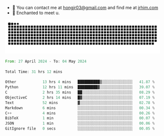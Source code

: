 - 📧 You can contact me at hongjr03@gmail.com and find me at [jrhim.com](https://jrhim.com/)
- 💜 Enchanted to meet u.

![snake_animation](https://raw.githubusercontent.com/hongjr03/hongjr03/output/github-contribution-grid-snake.svg)

<!--START_SECTION:waka-->

```rust
From: 27 April 2024 - To: 04 May 2024

Total Time: 31 hrs 12 mins

Other            13 hrs 4 mins   ██████████▒░░░░░░░░░░░░░░   41.87 %
Python           12 hrs 11 mins  █████████▓░░░░░░░░░░░░░░░   39.07 %
C                2 hrs 35 mins   ██░░░░░░░░░░░░░░░░░░░░░░░   08.29 %
ObjectiveC       2 hrs 14 mins   █▓░░░░░░░░░░░░░░░░░░░░░░░   07.19 %
Text             52 mins         ▓░░░░░░░░░░░░░░░░░░░░░░░░   02.78 %
Markdown         6 mins          ░░░░░░░░░░░░░░░░░░░░░░░░░   00.34 %
C++              4 mins          ░░░░░░░░░░░░░░░░░░░░░░░░░   00.26 %
BibTeX           1 min           ░░░░░░░░░░░░░░░░░░░░░░░░░   00.07 %
JSON             1 min           ░░░░░░░░░░░░░░░░░░░░░░░░░   00.06 %
GitIgnore file   0 secs          ░░░░░░░░░░░░░░░░░░░░░░░░░   00.05 %
```

<!--END_SECTION:waka-->
